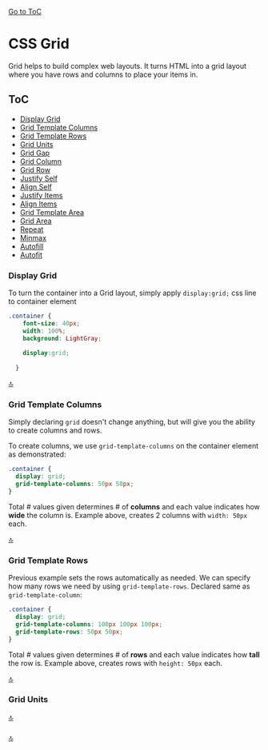 [Go to ToC](../README.md)

# CSS Grid

Grid helps to build complex web layouts. It turns HTML into a grid layout where you have rows and columns to place your items in.

## ToC
* [Display Grid](#display-grid)  
* [Grid Template Columns](#grid-template-columns)  
* [Grid Template Rows](#grid-template-rows)  
* [Grid Units](#grid-units)  
* [Grid Gap](#grid-gap)  
* [Grid Column](#grid-column)  
* [Grid Row](#grid-column)  
* [Justify Self](#justify-self)  
* [Align Self](#align-self)  
* [Justify Items](#justify-items)  
* [Align Items](#align-items)  
* [Grid Template Area](#grid-template-area)  
* [Grid Area](#grid-area)  
* [Repeat](#repeat)  
* [Minmax](#minmax)  
* [Autofill](#autofill)  
* [Autofit](#autofit)  


### Display Grid  

To turn the container into a Grid layout, simply apply `display:grid;` css line to container element

```css
.container {
    font-size: 40px;
    width: 100%;
    background: LightGray;
   
    display:grid;
    
  }
```  
  
[🔝](#toc)  
  

### Grid Template Columns

Simply declaring `grid` doesn't change anything, but will give you the ability to create columns and rows.

To create columns, we use `grid-template-columns` on the container element as demonstrated:

```css
.container {
  display: grid;
  grid-template-columns: 50px 50px;
}
```
Total # values given determines # of **columns** and each value indicates how **wide** the column is. Example above, creates 2 columns with `width: 50px` each.  


[🔝](#toc)  
  
### Grid Template Rows

Previous example sets the rows automatically as needed. We can specify how many rows we need by using `grid-template-rows`. Declared same as `grid-template-column`:

```css
.container {
  display: grid;
  grid-template-columns: 100px 100px 100px;
  grid-template-rows: 50px 50px;
}
```

Total # values given determines # of **rows** and each value indicates how **tall** the row is. Example above, creates rows  with `height: 50px` each.  
  
[🔝](#toc)  

### Grid Units
  
  
  
[🔝](#toc)  

###


  
[🔝](#toc)  

### 

